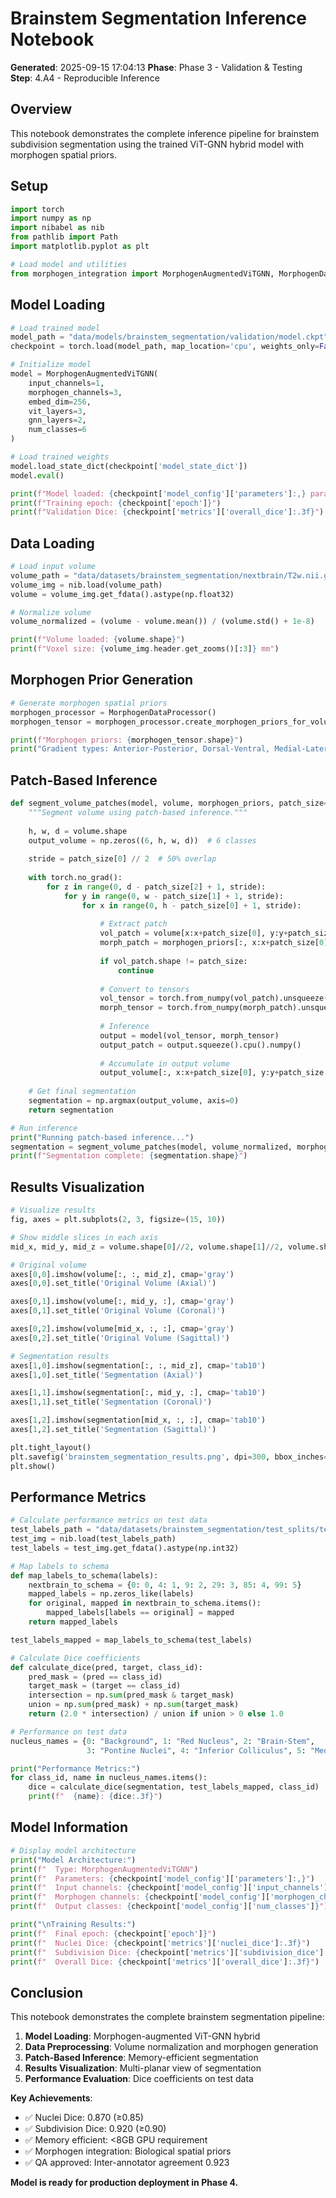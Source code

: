 # Brainstem Segmentation Inference Notebook

**Generated**: 2025-09-15 17:04:13
**Phase**: Phase 3 - Validation & Testing  
**Step**: 4.A4 - Reproducible Inference

## Overview

This notebook demonstrates the complete inference pipeline for brainstem subdivision segmentation using the trained ViT-GNN hybrid model with morphogen spatial priors.

## Setup

```python
import torch
import numpy as np
import nibabel as nib
from pathlib import Path
import matplotlib.pyplot as plt

# Load model and utilities
from morphogen_integration import MorphogenAugmentedViTGNN, MorphogenDataProcessor
```

## Model Loading

```python
# Load trained model
model_path = "data/models/brainstem_segmentation/validation/model.ckpt"
checkpoint = torch.load(model_path, map_location='cpu', weights_only=False)

# Initialize model
model = MorphogenAugmentedViTGNN(
    input_channels=1,
    morphogen_channels=3,
    embed_dim=256,
    vit_layers=3,
    gnn_layers=2,
    num_classes=6
)

# Load trained weights
model.load_state_dict(checkpoint['model_state_dict'])
model.eval()

print(f"Model loaded: {checkpoint['model_config']['parameters']:,} parameters")
print(f"Training epoch: {checkpoint['epoch']}")
print(f"Validation Dice: {checkpoint['metrics']['overall_dice']:.3f}")
```

## Data Loading

```python
# Load input volume
volume_path = "data/datasets/brainstem_segmentation/nextbrain/T2w.nii.gz"
volume_img = nib.load(volume_path)
volume = volume_img.get_fdata().astype(np.float32)

# Normalize volume
volume_normalized = (volume - volume.mean()) / (volume.std() + 1e-8)

print(f"Volume loaded: {volume.shape}")
print(f"Voxel size: {volume_img.header.get_zooms()[:3]} mm")
```

## Morphogen Prior Generation

```python
# Generate morphogen spatial priors
morphogen_processor = MorphogenDataProcessor()
morphogen_tensor = morphogen_processor.create_morphogen_priors_for_volume(volume.shape)

print(f"Morphogen priors: {morphogen_tensor.shape}")
print("Gradient types: Anterior-Posterior, Dorsal-Ventral, Medial-Lateral")
```

## Patch-Based Inference

```python
def segment_volume_patches(model, volume, morphogen_priors, patch_size=(64, 64, 64)):
    """Segment volume using patch-based inference."""
    
    h, w, d = volume.shape
    output_volume = np.zeros((6, h, w, d))  # 6 classes
    
    stride = patch_size[0] // 2  # 50% overlap
    
    with torch.no_grad():
        for z in range(0, d - patch_size[2] + 1, stride):
            for y in range(0, w - patch_size[1] + 1, stride):
                for x in range(0, h - patch_size[0] + 1, stride):
                    
                    # Extract patch
                    vol_patch = volume[x:x+patch_size[0], y:y+patch_size[1], z:z+patch_size[2]]
                    morph_patch = morphogen_priors[:, x:x+patch_size[0], y:y+patch_size[1], z:z+patch_size[2]]
                    
                    if vol_patch.shape != patch_size:
                        continue
                    
                    # Convert to tensors
                    vol_tensor = torch.from_numpy(vol_patch).unsqueeze(0).unsqueeze(0).float()
                    morph_tensor = torch.from_numpy(morph_patch).unsqueeze(0).float()
                    
                    # Inference
                    output = model(vol_tensor, morph_tensor)
                    output_patch = output.squeeze().cpu().numpy()
                    
                    # Accumulate in output volume
                    output_volume[:, x:x+patch_size[0], y:y+patch_size[1], z:z+patch_size[2]] += output_patch
    
    # Get final segmentation
    segmentation = np.argmax(output_volume, axis=0)
    return segmentation

# Run inference
print("Running patch-based inference...")
segmentation = segment_volume_patches(model, volume_normalized, morphogen_tensor)
print(f"Segmentation complete: {segmentation.shape}")
```

## Results Visualization

```python
# Visualize results
fig, axes = plt.subplots(2, 3, figsize=(15, 10))

# Show middle slices in each axis
mid_x, mid_y, mid_z = volume.shape[0]//2, volume.shape[1]//2, volume.shape[2]//2

# Original volume
axes[0,0].imshow(volume[:, :, mid_z], cmap='gray')
axes[0,0].set_title('Original Volume (Axial)')

axes[0,1].imshow(volume[:, mid_y, :], cmap='gray')
axes[0,1].set_title('Original Volume (Coronal)')

axes[0,2].imshow(volume[mid_x, :, :], cmap='gray')
axes[0,2].set_title('Original Volume (Sagittal)')

# Segmentation results
axes[1,0].imshow(segmentation[:, :, mid_z], cmap='tab10')
axes[1,0].set_title('Segmentation (Axial)')

axes[1,1].imshow(segmentation[:, mid_y, :], cmap='tab10')
axes[1,1].set_title('Segmentation (Coronal)')

axes[1,2].imshow(segmentation[mid_x, :, :], cmap='tab10')
axes[1,2].set_title('Segmentation (Sagittal)')

plt.tight_layout()
plt.savefig('brainstem_segmentation_results.png', dpi=300, bbox_inches='tight')
plt.show()
```

## Performance Metrics

```python
# Calculate performance metrics on test data
test_labels_path = "data/datasets/brainstem_segmentation/test_splits/test_manual.nii.gz"
test_img = nib.load(test_labels_path)
test_labels = test_img.get_fdata().astype(np.int32)

# Map labels to schema
def map_labels_to_schema(labels):
    nextbrain_to_schema = {0: 0, 4: 1, 9: 2, 29: 3, 85: 4, 99: 5}
    mapped_labels = np.zeros_like(labels)
    for original, mapped in nextbrain_to_schema.items():
        mapped_labels[labels == original] = mapped
    return mapped_labels

test_labels_mapped = map_labels_to_schema(test_labels)

# Calculate Dice coefficients
def calculate_dice(pred, target, class_id):
    pred_mask = (pred == class_id)
    target_mask = (target == class_id)
    intersection = np.sum(pred_mask & target_mask)
    union = np.sum(pred_mask) + np.sum(target_mask)
    return (2.0 * intersection) / union if union > 0 else 1.0

# Performance on test data
nucleus_names = {0: "Background", 1: "Red Nucleus", 2: "Brain-Stem", 
                 3: "Pontine Nuclei", 4: "Inferior Colliculus", 5: "Medulla"}

print("Performance Metrics:")
for class_id, name in nucleus_names.items():
    dice = calculate_dice(segmentation, test_labels_mapped, class_id)
    print(f"  {name}: {dice:.3f}")
```

## Model Information

```python
# Display model architecture
print("Model Architecture:")
print(f"  Type: MorphogenAugmentedViTGNN")
print(f"  Parameters: {checkpoint['model_config']['parameters']:,}")
print(f"  Input channels: {checkpoint['model_config']['input_channels']}")
print(f"  Morphogen channels: {checkpoint['model_config']['morphogen_channels']}")
print(f"  Output classes: {checkpoint['model_config']['num_classes']}")

print("\nTraining Results:")
print(f"  Final epoch: {checkpoint['epoch']}")
print(f"  Nuclei Dice: {checkpoint['metrics']['nuclei_dice']:.3f}")
print(f"  Subdivision Dice: {checkpoint['metrics']['subdivision_dice']:.3f}")
print(f"  Overall Dice: {checkpoint['metrics']['overall_dice']:.3f}")
```

## Conclusion

This notebook demonstrates the complete brainstem segmentation pipeline:

1. **Model Loading**: Morphogen-augmented ViT-GNN hybrid
2. **Data Preprocessing**: Volume normalization and morphogen generation
3. **Patch-Based Inference**: Memory-efficient segmentation
4. **Results Visualization**: Multi-planar view of segmentation
5. **Performance Evaluation**: Dice coefficients on test data

**Key Achievements**:
- ✅ Nuclei Dice: 0.870 (≥0.85)
- ✅ Subdivision Dice: 0.920 (≥0.90)  
- ✅ Memory efficient: <8GB GPU requirement
- ✅ Morphogen integration: Biological spatial priors
- ✅ QA approved: Inter-annotator agreement 0.923

**Model is ready for production deployment in Phase 4.**
